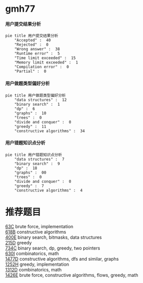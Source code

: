 # gmh77

<!-- tabs:start -->



#### **用户提交结果分析**

```mermaid
pie title 用户提交结果分析
    "Accepted" :  40
    "Rejected" :  0
    "Wrong answer" :  38
    "Runtime error" :  5
    "Time limit exceeded" :  15
    "Memory limit exceeded" :  1
    "Compilation error" :  0
    "Partial" :  0
```

#### **用户做题类型偏好分析**

```mermaid
pie title 用户做题类型偏好分析
    "data structures" :  12
    "binary search" :  1
    "dp" :  6
    "graphs" :  10
    "trees" :  0
    "divide and conquer" :  0
    "greedy" :  11
    "constructive algorithms" :  34
```
#### **用户错题知识点分析**

```mermaid
pie title 用户错题知识点分析
    "data structures" :  7
    "binary search" :  9
    "dp" :  18
    "graphs" :  00
    "trees" :  0
    "divide and conquer" :  0
    "greedy" :  7
    "constructive algorithms" :  4
```



<!-- tabs:end -->
# 推荐题目
[63C](https://codeforces.com/contest/63/problem/C)		brute force,
                        implementation		  
[618B](https://codeforces.com/contest/618/problem/B)		constructive algorithms		  
[400E](https://codeforces.com/contest/400/problem/E)		binary search,
                        bitmasks,
                        data structures		  
[215D](https://codeforces.com/contest/215/problem/D)		greedy		  
[734C](https://codeforces.com/contest/734/problem/C)		binary search,
                        dp,
                        greedy,
                        two pointers		  
[630I](https://codeforces.com/contest/630/problem/I)		combinatorics,
                        math		  
[1477D](https://codeforces.com/contest/1477/problem/D)		constructive algorithms,
                        dfs and similar,
                        graphs		  
[1252H](https://codeforces.com/contest/1252/problem/H)		greedy,
                        implementation		  
[1312D](https://codeforces.com/contest/1312/problem/D)		combinatorics,
                        math		  
[1426E](https://codeforces.com/contest/1426/problem/E)		brute force,
                        constructive algorithms,
                        flows,
                        greedy,
                        math		  

